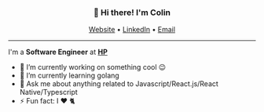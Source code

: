 
<h3 align="center">👋 Hi there! I'm Colin</h3>
<p align="center">
  <a href="https://colinfran.com">Website</a> •
  <a href="https://linkedin.com/in/colinfranceschini">LinkedIn</a> •
  <a href="mailto:hello@colinfran.com">Email</a>
</p>

---

I'm a **Software Engineer** at **[HP](https://www.hp.com/)**  <br />

- 🔭 I’m currently working on something cool :wink:
- 🌱 I’m currently learning golang
- 💬 Ask me about anything related to Javascript/React.js/React Native/Typescript
- ⚡ Fun fact: I ❤️️ 🐈

